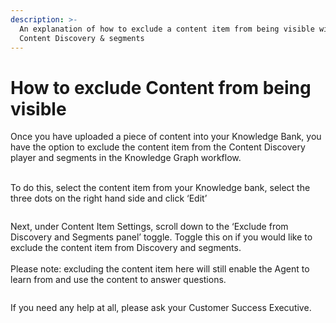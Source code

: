 ```yaml
---
description: >-
  An explanation of how to exclude a content item from being visible within
  Content Discovery & segments
---
```


# How to exclude Content from being visible

Once you have uploaded a piece of content into your Knowledge Bank, you have the option to exclude the content item from the Content Discovery player and segments in the Knowledge Graph workflow.&#x20;

\
To do this, select the content item from your Knowledge bank, select the three dots on the right hand side and click ‘Edit’

<figure><img src="https://lh7-us.googleusercontent.com/LSb8sq51lw35DrxJUPrrl42PibucLcyxsrINrYlVQ3N2JQ5kDze_ryjDGD3hsGFhAdt-6xU1A8B0h0UDza1VZSSxYZpWPlSyUKzRdslAtp9er_qXSGQhiZOEo1Bpk3GQullnJbUNUlccL7Oy6xVegjg" alt=""><figcaption></figcaption></figure>

Next, under Content Item Settings, scroll down to the ‘Exclude from Discovery and Segments panel’ toggle. Toggle this on if you would like to exclude the content item from Discovery and segments. \
\
Please note: excluding the content item here will still enable the Agent to learn from and use the content to answer questions.&#x20;

<figure><img src="https://lh7-us.googleusercontent.com/ly_IKocVGY1OajoYWhZ5awawRLQcXxnocYF_jdndejB5oE6xDLhAqqJUxyno5_tiH-HoeV0aiVIxWSd_iYrSAvUHZ41iXMKnAvDGORWiccRNXqGVwIMPhfzTtCRWLOXd0xfqAevZWnfA1Dd9LdIULdc" alt=""><figcaption></figcaption></figure>

If you need any help at all, please ask your Customer Success Executive.
